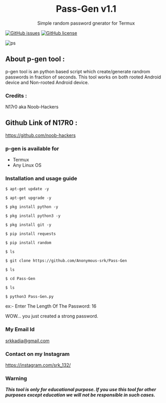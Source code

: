 <h1 align="center">Pass-Gen v1.1</h1>
<p align="center">
      Simple random password gnerator for Termux
</p>
<a href="https://github.com/Anonymous-srk/Pass-Gen/issues"><img alt="GitHub issues" src="https://img.shields.io/github/issues/Anonymous-srk/Pass-Gen"></a>
<a href="https://github.com/Anonymous-srk/Pass-Gen/blob/master/LICENSE"><img alt="GitHub license" src="https://img.shields.io/github/license/Anonymous-srk/Pass-Gen"></a>

![ps](https://user-images.githubusercontent.com/66236388/86203103-a4d00f80-bb53-11ea-97cf-c7cfb99e7917.png)


## About p-gen tool :

p-gen tool is an python based script which create/generate randrom passwords in fraction of seconds. This tool works on both rooted Android device and Non-rooted Android device.

### Credits : 
N17r0 aka Noob-Hackers

## Github Link of N17R0 : 
https://github.com/noob-hackers

### p-gen is available for

* Termux
* Any Linux OS

### Installation and usage guide
```
$ apt-get update -y
```
```
$ apt-get upgrade -y
```
```
$ pkg install python -y 
```
```
$ pkg install python3 -y
```
```
$ pkg install git -y
```
```
$ pip install requests
```
```
$ pip install random
```
```
$ ls
```
```
$ git clone https://github.com/Anonymous-srk/Pass-Gen
```
```
$ ls
```
```
$ cd Pass-Gen
```
```
$ ls
```
```
$ python3 Pass-Gen.py
```
ex:- Enter The Length Of The Password: 16

WOW... you just created a strong password.

### My Email Id
srkkadia@gmail.com

### Contact on my Instagram 
https://instagram.com/srk_132/

### Warning

***This tool is only for educational purpose. If you use this tool for other purposes except education we will not be responsible in such cases.***

